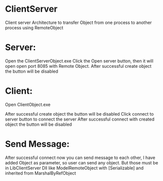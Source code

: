 # ClientServer
Client server Architecture to transfer Object from one process to another process using RemoteObject

# Server:
Open the ClientServerObject.exe
Click the Open server button, then it will open open port 8085 with Remote Object.
After successful create object the button will be disabled

# Client:
Open ClientObject.exe

After successful create object the button will be disabled
Click connect to server button to connect the server
After successful connect with created object the button will be disabled

# Send Message:
After successful connect now you can send message to each other, I have added Object as parameter, so user can send any object.
But those must be in LibClientServer Dll like ModelRemoteObject with [Serializable] and inherited from MarshalByRefObject
